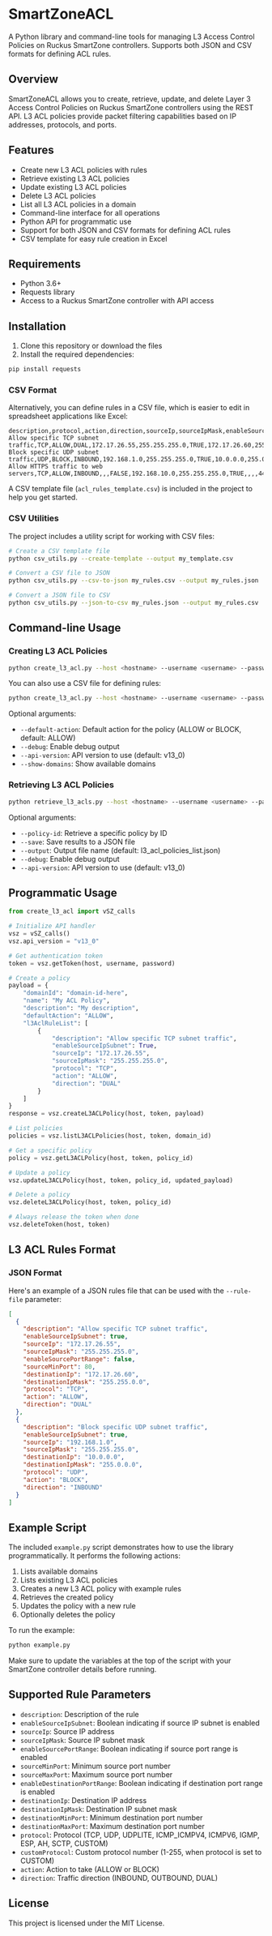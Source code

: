 # SmartZoneACL

A Python library and command-line tools for managing L3 Access Control Policies on Ruckus SmartZone controllers. Supports both JSON and CSV formats for defining ACL rules.

## Overview

SmartZoneACL allows you to create, retrieve, update, and delete Layer 3 Access Control Policies on Ruckus SmartZone controllers using the REST API. L3 ACL policies provide packet filtering capabilities based on IP addresses, protocols, and ports.

## Features

* Create new L3 ACL policies with rules
* Retrieve existing L3 ACL policies
* Update existing L3 ACL policies
* Delete L3 ACL policies
* List all L3 ACL policies in a domain
* Command-line interface for all operations
* Python API for programmatic use
* Support for both JSON and CSV formats for defining ACL rules
* CSV template for easy rule creation in Excel

## Requirements

* Python 3.6+
* Requests library
* Access to a Ruckus SmartZone controller with API access

## Installation

1. Clone this repository or download the files
2. Install the required dependencies:

```bash
pip install requests
```

### CSV Format

Alternatively, you can define rules in a CSV file, which is easier to edit in spreadsheet applications like Excel:

```csv
description,protocol,action,direction,sourceIp,sourceIpMask,enableSourceIpSubnet,destinationIp,destinationIpMask,enableDestinationIpSubnet,sourceMinPort,sourceMaxPort,enableSourcePortRange,destinationMinPort,destinationMaxPort,enableDestinationPortRange,customProtocol
Allow specific TCP subnet traffic,TCP,ALLOW,DUAL,172.17.26.55,255.255.255.0,TRUE,172.17.26.60,255.255.0.0,FALSE,80,80,FALSE,,,,
Block specific UDP subnet traffic,UDP,BLOCK,INBOUND,192.168.1.0,255.255.255.0,TRUE,10.0.0.0,255.0.0.0,FALSE,,,,,,, 
Allow HTTPS traffic to web servers,TCP,ALLOW,INBOUND,,,FALSE,192.168.10.0,255.255.255.0,TRUE,,,,443,443,TRUE,
```

A CSV template file (`acl_rules_template.csv`) is included in the project to help you get started.

### CSV Utilities

The project includes a utility script for working with CSV files:

```bash
# Create a CSV template file
python csv_utils.py --create-template --output my_template.csv

# Convert a CSV file to JSON
python csv_utils.py --csv-to-json my_rules.csv --output my_rules.json

# Convert a JSON file to CSV
python csv_utils.py --json-to-csv my_rules.json --output my_rules.csv
```

## Command-line Usage

### Creating L3 ACL Policies

```bash
python create_l3_acl.py --host <hostname> --username <username> --password <password> --name "My ACL Policy" --description "My description" --domain <domain_name> --rule-file rules.json
```

You can also use a CSV file for defining rules:

```bash
python create_l3_acl.py --host <hostname> --username <username> --password <password> --name "My ACL Policy" --description "My description" --domain <domain_name> --rule-file rules.csv
```

Optional arguments:
- `--default-action`: Default action for the policy (ALLOW or BLOCK, default: ALLOW)
- `--debug`: Enable debug output
- `--api-version`: API version to use (default: v13_0)
- `--show-domains`: Show available domains

### Retrieving L3 ACL Policies

```bash
python retrieve_l3_acls.py --host <hostname> --username <username> --password <password> --domain <domain_name>
```

Optional arguments:
- `--policy-id`: Retrieve a specific policy by ID
- `--save`: Save results to a JSON file
- `--output`: Output file name (default: l3_acl_policies_list.json)
- `--debug`: Enable debug output
- `--api-version`: API version to use (default: v13_0)

## Programmatic Usage

```python
from create_l3_acl import vSZ_calls

# Initialize API handler
vsz = vSZ_calls()
vsz.api_version = "v13_0"

# Get authentication token
token = vsz.getToken(host, username, password)

# Create a policy
payload = {
    "domainId": "domain-id-here",
    "name": "My ACL Policy",
    "description": "My description",
    "defaultAction": "ALLOW",
    "l3AclRuleList": [
        {
            "description": "Allow specific TCP subnet traffic",
            "enableSourceIpSubnet": True,
            "sourceIp": "172.17.26.55",
            "sourceIpMask": "255.255.255.0",
            "protocol": "TCP",
            "action": "ALLOW",
            "direction": "DUAL"
        }
    ]
}
response = vsz.createL3ACLPolicy(host, token, payload)

# List policies
policies = vsz.listL3ACLPolicies(host, token, domain_id)

# Get a specific policy
policy = vsz.getL3ACLPolicy(host, token, policy_id)

# Update a policy
vsz.updateL3ACLPolicy(host, token, policy_id, updated_payload)

# Delete a policy
vsz.deleteL3ACLPolicy(host, token, policy_id)

# Always release the token when done
vsz.deleteToken(host, token)
```

## L3 ACL Rules Format

### JSON Format

Here's an example of a JSON rules file that can be used with the `--rule-file` parameter:

```json
[
  {
    "description": "Allow specific TCP subnet traffic",
    "enableSourceIpSubnet": true,
    "sourceIp": "172.17.26.55",
    "sourceIpMask": "255.255.255.0",
    "enableSourcePortRange": false,
    "sourceMinPort": 80,
    "destinationIp": "172.17.26.60",
    "destinationIpMask": "255.255.0.0",
    "protocol": "TCP",
    "action": "ALLOW",
    "direction": "DUAL"
  },
  {
    "description": "Block specific UDP subnet traffic",
    "enableSourceIpSubnet": true,
    "sourceIp": "192.168.1.0",
    "sourceIpMask": "255.255.255.0",
    "destinationIp": "10.0.0.0",
    "destinationIpMask": "255.0.0.0",
    "protocol": "UDP",
    "action": "BLOCK",
    "direction": "INBOUND"
  }
]
```

## Example Script

The included `example.py` script demonstrates how to use the library programmatically. It performs the following actions:

1. Lists available domains
2. Lists existing L3 ACL policies
3. Creates a new L3 ACL policy with example rules
4. Retrieves the created policy
5. Updates the policy with a new rule
6. Optionally deletes the policy

To run the example:

```bash
python example.py
```

Make sure to update the variables at the top of the script with your SmartZone controller details before running.

## Supported Rule Parameters

- `description`: Description of the rule
- `enableSourceIpSubnet`: Boolean indicating if source IP subnet is enabled
- `sourceIp`: Source IP address
- `sourceIpMask`: Source IP subnet mask
- `enableSourcePortRange`: Boolean indicating if source port range is enabled
- `sourceMinPort`: Minimum source port number
- `sourceMaxPort`: Maximum source port number
- `enableDestinationPortRange`: Boolean indicating if destination port range is enabled
- `destinationIp`: Destination IP address
- `destinationIpMask`: Destination IP subnet mask
- `destinationMinPort`: Minimum destination port number
- `destinationMaxPort`: Maximum destination port number
- `protocol`: Protocol (TCP, UDP, UDPLITE, ICMP_ICMPV4, ICMPV6, IGMP, ESP, AH, SCTP, CUSTOM)
- `customProtocol`: Custom protocol number (1-255, when protocol is set to CUSTOM)
- `action`: Action to take (ALLOW or BLOCK)
- `direction`: Traffic direction (INBOUND, OUTBOUND, DUAL)

## License

This project is licensed under the MIT License.
